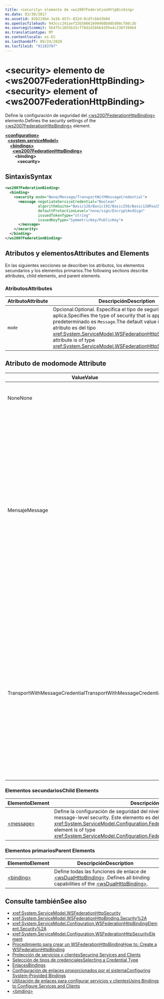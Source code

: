 ```yaml
---
title: <security> elemento de <ws2007FederationHttpBinding>
ms.date: 03/30/2017
ms.assetid: 826219b4-3a16-45fc-832d-0cd7cbbd3b84
ms.openlocfilehash: 943ccc241aef15b58661699408b085d98cf86c3b
ms.sourcegitcommit: 5b475c1855b32cf78d2d1bbb4295e4c236f39464
ms.translationtype: MT
ms.contentlocale: es-ES
ms.lasthandoff: 09/24/2020
ms.locfileid: "91183707"
---
```

# <a name="security-element-of-ws2007federationhttpbinding"></a><span data-ttu-id="7e899-102">\<security> elemento de \<ws2007FederationHttpBinding></span><span class="sxs-lookup"><span data-stu-id="7e899-102">\<security> element of \<ws2007FederationHttpBinding></span></span>

<span data-ttu-id="7e899-103">Define la configuración de seguridad del [\<ws2007FederationHttpBinding>](ws2007federationhttpbinding.md) elemento.</span><span class="sxs-lookup"><span data-stu-id="7e899-103">Defines the security settings of the [\<ws2007FederationHttpBinding>](ws2007federationhttpbinding.md) element.</span></span>  
  
[**\<configuration>**](../configuration-element.md)\
&nbsp;&nbsp;[**\<system.serviceModel>**](system-servicemodel.md)\
&nbsp;&nbsp;&nbsp;&nbsp;[**\<bindings>**](bindings.md)\
&nbsp;&nbsp;&nbsp;&nbsp;&nbsp;&nbsp;[**\<ws2007FederationHttpBinding>**](ws2007federationhttpbinding.md)\
&nbsp;&nbsp;&nbsp;&nbsp;&nbsp;&nbsp;&nbsp;&nbsp;**\<binding>**\
&nbsp;&nbsp;&nbsp;&nbsp;&nbsp;&nbsp;&nbsp;&nbsp;&nbsp;&nbsp;**\<security>**  
  
## <a name="syntax"></a><span data-ttu-id="7e899-104">Sintaxis</span><span class="sxs-lookup"><span data-stu-id="7e899-104">Syntax</span></span>  
  
```xml  
<ws2007FederationBinding>
  <binding>
    <security mode="None/Message/TransportWithMessageCredential">
      <message negotiateServiceCredential="Boolean"
               algorithmSuite="Basic128/Basic192/Basic256/Basic128Rsa15/  Basic256Rsa15/TripleDes/TripleDesRsa15/Basic128Sha256/Basic192Sha256/TripleDesSha256/Basic128Sha256Rsa15/Basic192Sha256Rsa15/Basic256Sha256Rsa15/TripleDesSha256Rsa15"
               defaultProtectionLevel="none/sign/EncryptAndSign"
               issuedTokenType="string"
               issuedKeyType="SymmetricKey/PublicKey">
      </message>
    </security>
  </binding>
</ws2007FederationBinding>
```  
  
## <a name="attributes-and-elements"></a><span data-ttu-id="7e899-105">Atributos y elementos</span><span class="sxs-lookup"><span data-stu-id="7e899-105">Attributes and Elements</span></span>  

 <span data-ttu-id="7e899-106">En las siguientes secciones se describen los atributos, los elementos secundarios y los elementos primarios.</span><span class="sxs-lookup"><span data-stu-id="7e899-106">The following sections describe attributes, child elements, and parent elements.</span></span>  
  
### <a name="attributes"></a><span data-ttu-id="7e899-107">Atributos</span><span class="sxs-lookup"><span data-stu-id="7e899-107">Attributes</span></span>  
  
|<span data-ttu-id="7e899-108">Atributo</span><span class="sxs-lookup"><span data-stu-id="7e899-108">Attribute</span></span>|<span data-ttu-id="7e899-109">Descripción</span><span class="sxs-lookup"><span data-stu-id="7e899-109">Description</span></span>|  
|---------------|-----------------|  
|`mode`|<span data-ttu-id="7e899-110">Opcional.</span><span class="sxs-lookup"><span data-stu-id="7e899-110">Optional.</span></span> <span data-ttu-id="7e899-111">Especifica el tipo de seguridad que se aplica.</span><span class="sxs-lookup"><span data-stu-id="7e899-111">Specifies the type of security that is applied.</span></span> <span data-ttu-id="7e899-112">El valor predeterminado es `Message`.</span><span class="sxs-lookup"><span data-stu-id="7e899-112">The default value is `Message`.</span></span> <span data-ttu-id="7e899-113">Este atributo es del tipo <xref:System.ServiceModel.WSFederationHttpSecurityMode>.</span><span class="sxs-lookup"><span data-stu-id="7e899-113">This attribute is of type <xref:System.ServiceModel.WSFederationHttpSecurityMode>.</span></span>|  
  
## <a name="mode-attribute"></a><span data-ttu-id="7e899-114">Atributo de modo</span><span class="sxs-lookup"><span data-stu-id="7e899-114">mode Attribute</span></span>  
  
|<span data-ttu-id="7e899-115">Value</span><span class="sxs-lookup"><span data-stu-id="7e899-115">Value</span></span>|<span data-ttu-id="7e899-116">Descripción</span><span class="sxs-lookup"><span data-stu-id="7e899-116">Description</span></span>|  
|-----------|-----------------|  
|<span data-ttu-id="7e899-117">None</span><span class="sxs-lookup"><span data-stu-id="7e899-117">None</span></span>|<span data-ttu-id="7e899-118">El mensaje SOAP no es seguro durante la transferencia.</span><span class="sxs-lookup"><span data-stu-id="7e899-118">The SOAP message is not secure during transfer.</span></span>|  
|<span data-ttu-id="7e899-119">Mensaje</span><span class="sxs-lookup"><span data-stu-id="7e899-119">Message</span></span>|<span data-ttu-id="7e899-120">La integridad, confidencialidad, autenticación de servidor y autenticación del cliente se proporciona mediante la seguridad del mensaje SOAP.</span><span class="sxs-lookup"><span data-stu-id="7e899-120">Integrity, confidentiality, server authentication and client authentication are provided using SOAP message security.</span></span> <span data-ttu-id="7e899-121">De forma predeterminada, el cuerpo se cifra y firma.</span><span class="sxs-lookup"><span data-stu-id="7e899-121">By default, the body is encrypted and signed.</span></span> <span data-ttu-id="7e899-122">El servicio se debe configurar con un certificado.</span><span class="sxs-lookup"><span data-stu-id="7e899-122">The service must be configured with a certificate.</span></span> <span data-ttu-id="7e899-123">La autenticación del cliente está basada en el token emitido al cliente por un servicio del token de seguridad.</span><span class="sxs-lookup"><span data-stu-id="7e899-123">Client authentication is based on the token issued to the client by a security token service.</span></span>|  
|<span data-ttu-id="7e899-124">TransportWithMessageCredential</span><span class="sxs-lookup"><span data-stu-id="7e899-124">TransportWithMessageCredential</span></span>|<span data-ttu-id="7e899-125">HTTPS proporciona integridad, confidencialidad y autenticación del servidor.</span><span class="sxs-lookup"><span data-stu-id="7e899-125">Integrity, confidentiality and server authentication are provided by HTTPS.</span></span> <span data-ttu-id="7e899-126">El servicio se debe configurar con un certificado.</span><span class="sxs-lookup"><span data-stu-id="7e899-126">The service must be configured with a certificate.</span></span> <span data-ttu-id="7e899-127">La autenticación del cliente se proporciona por medio de la seguridad del mensaje SOAP y está basada en el token emitido al cliente por un servicio de token de seguridad.</span><span class="sxs-lookup"><span data-stu-id="7e899-127">Client authentication is provided by means of SOAP message security and is based on the token issued to the client by a security token service.</span></span>|  
  
### <a name="child-elements"></a><span data-ttu-id="7e899-128">Elementos secundarios</span><span class="sxs-lookup"><span data-stu-id="7e899-128">Child Elements</span></span>  
  
|<span data-ttu-id="7e899-129">Elemento</span><span class="sxs-lookup"><span data-stu-id="7e899-129">Element</span></span>|<span data-ttu-id="7e899-130">Descripción</span><span class="sxs-lookup"><span data-stu-id="7e899-130">Description</span></span>|  
|-------------|-----------------|  
|[\<message>](message-of-ws2007httpbinding.md)|<span data-ttu-id="7e899-131">Define la configuración de seguridad del nivel del mensaje.</span><span class="sxs-lookup"><span data-stu-id="7e899-131">Defines the settings for the message-level security.</span></span> <span data-ttu-id="7e899-132">Este elemento es del tipo <xref:System.ServiceModel.Configuration.FederatedMessageSecurityOverHttpElement>.</span><span class="sxs-lookup"><span data-stu-id="7e899-132">This element is of type <xref:System.ServiceModel.Configuration.FederatedMessageSecurityOverHttpElement>.</span></span>|  
  
### <a name="parent-elements"></a><span data-ttu-id="7e899-133">Elementos primarios</span><span class="sxs-lookup"><span data-stu-id="7e899-133">Parent Elements</span></span>  
  
|<span data-ttu-id="7e899-134">Elemento</span><span class="sxs-lookup"><span data-stu-id="7e899-134">Element</span></span>|<span data-ttu-id="7e899-135">Descripción</span><span class="sxs-lookup"><span data-stu-id="7e899-135">Description</span></span>|  
|-------------|-----------------|  
|[\<binding>](bindings.md)|<span data-ttu-id="7e899-136">Define todas las funciones de enlace de [\<wsDualHttpBinding>](wsdualhttpbinding.md) .</span><span class="sxs-lookup"><span data-stu-id="7e899-136">Defines all binding capabilities of the [\<wsDualHttpBinding>](wsdualhttpbinding.md).</span></span>|  
  
## <a name="see-also"></a><span data-ttu-id="7e899-137">Consulte también</span><span class="sxs-lookup"><span data-stu-id="7e899-137">See also</span></span>

- <xref:System.ServiceModel.WSFederationHttpSecurity>
- <xref:System.ServiceModel.WSFederationHttpBinding.Security%2A>
- <xref:System.ServiceModel.Configuration.WSFederationHttpBindingElement.Security%2A>
- <xref:System.ServiceModel.Configuration.WSFederationHttpSecurityElement>
- [<span data-ttu-id="7e899-138">Procedimiento para crear un WSFederationHttpBinding</span><span class="sxs-lookup"><span data-stu-id="7e899-138">How to: Create a WSFederationHttpBinding</span></span>](../../../wcf/feature-details/how-to-create-a-wsfederationhttpbinding.md)
- [<span data-ttu-id="7e899-139">Protección de servicios y clientes</span><span class="sxs-lookup"><span data-stu-id="7e899-139">Securing Services and Clients</span></span>](../../../wcf/feature-details/securing-services-and-clients.md)
- [<span data-ttu-id="7e899-140">Selección de tipos de credenciales</span><span class="sxs-lookup"><span data-stu-id="7e899-140">Selecting a Credential Type</span></span>](../../../wcf/feature-details/selecting-a-credential-type.md)
- [<span data-ttu-id="7e899-141">Enlaces</span><span class="sxs-lookup"><span data-stu-id="7e899-141">Bindings</span></span>](../../../wcf/bindings.md)
- [<span data-ttu-id="7e899-142">Configuración de enlaces proporcionados por el sistema</span><span class="sxs-lookup"><span data-stu-id="7e899-142">Configuring System-Provided Bindings</span></span>](../../../wcf/feature-details/configuring-system-provided-bindings.md)
- [<span data-ttu-id="7e899-143">Utilización de enlaces para configurar servicios y clientes</span><span class="sxs-lookup"><span data-stu-id="7e899-143">Using Bindings to Configure Services and Clients</span></span>](../../../wcf/using-bindings-to-configure-services-and-clients.md)
- [\<binding>](bindings.md)
